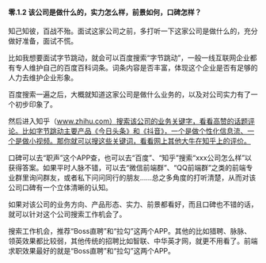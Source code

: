 #### 零.1.2 该公司是做什么的，实力怎么样，前景如何，口碑怎样？

知己知彼，百战不殆。面试这家公司之前，多打听一下这家公司是做什么的，充分做好准备，面试不慌。

比如我想要面试字节跳动，就会可以百度搜索“字节跳动”，一般一线互联网企业都有专人维护自己的百度百科词条。词条内容是否丰富，体现这个企业是否有足够的人力去维护企业形象。

百度搜索一遍之后，大概就知道这家公司是做什么业务的，以及对公司实力有了一个初步印象了。

然后进入知乎（www.zhihu.com）搜索该公司的业务关键字，看看高赞的话题评论。比如字节跳动主要产品《今日头条》和《抖音》，一个是做个性化信息流、一个是做小视频。那你就可以搜这些关键词，看看网上其他大牛在知乎上的评价。

口碑可以去“职声”这个APP查，也可以去“百度”、“知乎”搜索“xxx公司怎么样”以获得答案。如果平时人脉不错，可以去“微信前端群”、“QQ前端群”之类的前端专业群里询问群友，或者私下问问同行的朋友……总之多角度的打听清楚，从而对该公司口碑有一个立体清晰的认知。

如果对该公司的业务方向、产品形态、实力、前景都看好，而且口碑也不错的话，就可以针对这个公司搜索工作机会了。

搜索工作机会，推荐“Boss直聘”和“拉勾”这两个APP。其他的比如猎聘、脉脉、领英效果都比较弱，其他传统的招聘比如智联、中华英才网，就更不用看了。前端求职效果最好的就是“Boss直聘”和“拉勾”这两个APP。

